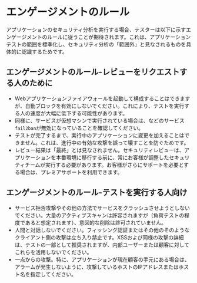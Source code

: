 # エンゲージメントのルール

アプリケーションのセキュリティ分析を実行する場合、テスターは以下に示すエンゲージメントのルールに従うことが期待されます。これは、アプリケーションテストの範囲を標準化し、セキュリティ分析の「範囲外」と見なされるものを具体的に認識するためです。

## エンゲージメントのルール-レビューをリクエストする人のために

* Webアプリケーションファイアウォールを起動して構成することはできますが、自動ブロックを有効にしないでください。これにより、テストを実行する人の速度が大幅に低下する可能性があります。
* 同様に、サービスが仮想マシンで実行されている場合は、などのサービス`fail2ban`が無効になっていることを確認してください。
* テストが完了するまで、実行中のアプリケーションに変更を加えることはできません。これは、進行中の有効な攻撃を誤って壊すことを防ぐためです。
* レビュー結果は「最終」とは見なされません。セキュリティレビューは、アプリケーションを本番環境に移行する前に、常にお客様が調整したセキュリティチームが実行する必要があります。お客様がさらにサポートを必要とする場合は、プレミアサポートを利用できます。

## エンゲージメントのルール-テストを実行する人向け

* サービス拒否攻撃やその他の方法でサービスをクラッシュさせようとしないでください。大量のアクティブスキャンは許容されますが（負荷テストの程度であると想定されます）、意図的な削除は許可されていません。
* 人間と対話しないでください。フィッシング認証またはその他のそのようなクライアント側の攻撃は立ち入り禁止です。XSSおよび同様の攻撃の詳細は、テストの一部として推奨されますが、内部ユーザーまたは顧客に対してこれらを活用しないでください。
* 一点からの攻撃。特に、アプリケーションが現在顧客の手元にある場合は、アラームが発生しないように、攻撃しているホストのIPアドレスまたはホスト名を指定してください。
